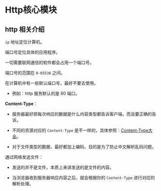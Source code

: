 # Http核心模块

## http 相关介绍

`ip` 地址定位计算机。

端口号定位具体的应用程序。

一切需要联网通信的软件都会占用一个端口号。

端口号的范围在 `0-65536` 之间。

在计算机中有一些默认端口号，最好不要去使用。

- 例如：http 服务默认的是 80 端口。

**Content-Type**：

- 服务器最好把每次响应的数据是什么内容类型都告诉客户端，而且要正确的告诉。

- 不同的资源对应的 `Content-Type` 是不一样的，具体参照：[Content-Type大全](http://tool.oschina.net/commons)。

- 对于文件类型的数据，最好都加上编码，目的是为了防止中文解析乱码问题。

通过网络发送文件：

- 发送的并不是文件，本质上来讲发送的是文件的内容。

- 当浏览器收到服务器响应内容之后，就会根据你的 `Content-Type` 进行对应的解析处理。
